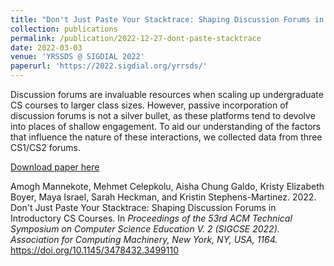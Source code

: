 ```yaml
---
title: "Don't Just Paste Your Stacktrace: Shaping Discussion Forums in Introductory CS Courses"
collection: publications
permalink: /publication/2022-12-27-dont-paste-stacktrace
date: 2022-03-03
venue: 'YRSSDS @ SIGDIAL 2022'
paperurl: 'https://2022.sigdial.org/yrrsds/'
---
```

Discussion forums are invaluable resources when scaling up undergraduate CS courses to larger class sizes. However, passive incorporation of discussion forums is not a silver bullet, as these platforms tend to devolve into places of shallow engagement. To aid our understanding of the factors that influence the nature of these interactions, we collected data from three CS1/CS2 forums.

[Download paper here](https://dl.acm.org/doi/pdf/10.1145/3478432.3499110)

Amogh Mannekote, Mehmet Celepkolu, Aisha Chung Galdo, Kristy Elizabeth Boyer, Maya Israel, Sarah Heckman, and Kristin Stephens-Martinez. 2022. Don't Just Paste Your Stacktrace: Shaping Discussion Forums in Introductory CS Courses. In <i>Proceedings of the 53rd ACM Technical Symposium on Computer Science Education V. 2 (SIGCSE 2022). Association for Computing Machinery, New York, NY, USA, 1164.</i> https://doi.org/10.1145/3478432.3499110